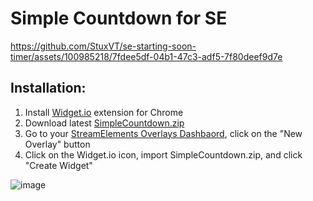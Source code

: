 # Simple Countdown for SE


https://github.com/StuxVT/se-starting-soon-timer/assets/100985218/7fdee5df-04b1-47c3-adf5-7f80deef9d7e


## Installation:
1. Install [Widget.io](https://chromewebstore.google.com/detail/widgetio/fcgbjpajcfjnjgfdeookpnoefgcliljj) extension for Chrome
2. Download latest [SimpleCountdown.zip](https://github.com/StuxVT/se-starting-soon-timer/releases/download/v1.0.3/SimpleCountdown.zip)
3. Go to your [StreamElements Overlays Dashbaord](https://streamelements.com/dashboard/overlays), click on the "New Overlay" button
4. Click on the Widget.io icon, import SimpleCountdown.zip, and click "Create Widget"
   
 ![image](https://github.com/StuxVT/se-starting-soon-timer/assets/100985218/aaf0691e-e799-4e0b-8c89-1dc3eb8521b4)




[//]: # (## Dev Environment)

[//]: # ()
[//]: # (### Installation)

[//]: # (Paste your custom data into proper files, please have in mind, that in HTML file you just have to fill the space between comments saying it. You can also provide your JWT Token within widget.html file &#40;Line:11&#41;. )

[//]: # ()
[//]: # (### Usage)

[//]: # (Edit your files with a IDE of your choice. Open widget.html in your browser and you can use commands provided below in console window:)

[//]: # (```js)

[//]: # (emulateInit&#40;&#41;;)

[//]: # (```)

[//]: # (You can use `setChannelName&#40;"YourChannelName"&#41;;` before init, if are planning to use your channel name in your widgets.)

[//]: # ()
[//]: # (#### Emulating events)

[//]: # (To emulate event, just type in console:)

[//]: # (```js)

[//]: # (emulateNew&#40;type, amount, isGift, count&#41;)

[//]: # (```)

[//]: # (Fields `amount`, `isGift`, `count` are not required &#40;default values for them are: `amount=random&#40;0,36&#41;`, `isGift=false`,`count=1`&#41;)

[//]: # (Examples:)

[//]: # (```js)

[//]: # (emulateNew&#40;"follower"&#41;;)

[//]: # (emulateNew&#40;"subscriber"&#41;;)

[//]: # (emulateNew&#40;"subscriber",2&#41;;)

[//]: # (emulateNew&#40;"subscriber","gift",3&#41;;)

[//]: # (emulateNew&#40;"host",100&#41;;)

[//]: # (emulateNew&#40;"raid",100&#41;;)

[//]: # (emulateNew&#40;"cheer",100&#41;;)

[//]: # (emulateNew&#40;"tip",20&#41;;)

[//]: # (```)

[//]: # ()
[//]: # (You can also use event emiter within StreamElements overlay editor to emit events over socket &#40;For that you need to provide JWT token earlier&#41; or use the very same event test way in this page. You can also change session data to invoke onSessionUpdate)

[//]: # ()
[//]: # (### Summary)

[//]: # (If your widget works as it should, you are ready to copy each part to StreamElements Custom Widget and it should work straight ahead.)

[//]: # ()
[//]: # (### Known issues)

[//]: # (- no chat messages events)

[//]: # (- no cleanup &#40;You need to F5 before reinit&#41;)

[//]: # (- custom fields are not supported for HTML/CSS &#40;besides their values IN JS - remember to prepend your actual JSON file with `let fieldData=`&#41;)
